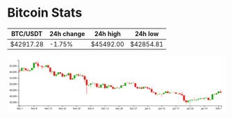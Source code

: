 # Bitcoin Stats

BTC/USDT|24h change|24h high|24h low|
|---|---|---|---|
|$42917.28|-1.75%|$45492.00|$42854.81|

<img src="./chart.svg">
